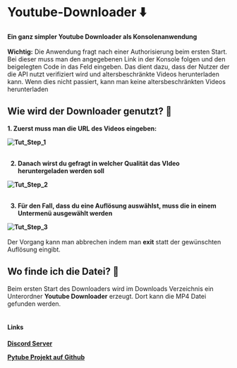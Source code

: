 <h1>Youtube-Downloader ⬇️</h1>

<b>Ein ganz simpler Youtube Downloader als Konsolenanwendung</b>
<br><br>
<b>Wichtig:</b> Die Anwendung fragt nach einer Authorisierung beim ersten Start. Bei dieser muss man den angegebenen Link in der Konsole folgen und den beigelegten Code in das Feld eingeben. Das dient dazu, dass der Nutzer der die API nutzt verifiziert wird und altersbeschränkte Videos herunterladen kann. Wenn dies nicht passiert, kann man keine altersbeschränkten Videos herunterladen
<br>

<h2>Wie wird der Downloader genutzt? 🤨</h2>

<b>1. Zuerst muss man die URL des Videos eingeben:

![Tut_Step_1](https://github.com/schizomettbrot/Youtube-Downloader/assets/125128921/8ce845ec-218f-43b5-af04-e1eff35f2cce)
<br><br>

2. Danach wirst du gefragt in welcher Qualität  das VIdeo heruntergeladen werden soll

![Tut_Step_2](https://github.com/schizomettbrot/Youtube-Downloader/assets/125128921/d659da38-ae96-45b6-98d3-16f7897c3481)
<br><br>

3. Für den Fall, dass du eine Auflösung auswählst, muss die in einem Untermenü ausgewählt werden

![Tut_Step_3](https://github.com/schizomettbrot/Youtube-Downloader/assets/125128921/ecd15c2b-bb50-4a7e-a6c2-890e2baa4430)
<br><br>
</b>
Der Vorgang kann man abbrechen indem man <b>exit</b> statt der gewünschten Auflösung eingibt.
<br>
<h2>Wo finde ich die Datei? 📂</h2>

Beim ersten Start des Downloaders wird im Downloads Verzeichnis ein Unterordner <b>Youtube Downloader</b> erzeugt. Dort kann die MP4 Datei gefunden werden.
<br><br>

<h4>Links<h4>

<a href="https://discord.gg/HJXdjkHR">Discord Server</a>
<p>
<a href="https://github.com/pytube/pytube">Pytube Projekt auf Github</a>

